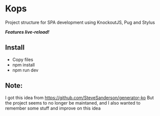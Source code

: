 # Kops

Project structure for SPA development using KnockoutJS, Pug and Stylus

***Features live-reload!***

## Install

- Copy files
- npm install
- npm run dev

## Note:

I got this idea from https://github.com/SteveSanderson/generator-ko
But the project seems to no longer be maintaned, and I also wanted to remember some stuff and improve on this idea
